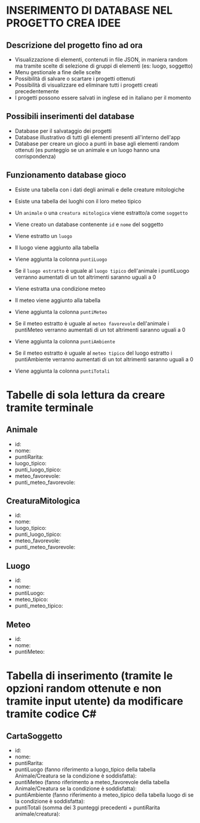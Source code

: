 # INSERIMENTO DI DATABASE NEL PROGETTO CREA IDEE

##  Descrizione del progetto fino ad ora

- Visualizzazione di elementi, contenuti in file JSON, in maniera random ma tramite scelte di selezione di gruppi di elementi (es: luogo, soggetto)
- Menu gestionale a fine delle scelte
- Possibilità di salvare o scartare i progetti ottenuti
- Possibilità di visualizzare ed eliminare tutti i progetti creati precedentemente
- I progetti possono essere salvati in inglese ed in italiano per il momento

## Possibili inserimenti del database

- Database per il salvataggio dei progetti
- Database illustrativo di tutti gli elementi presenti all'interno dell'app
- Database per creare un gioco a punti in base agli elementi random ottenuti (es punteggio se un animale e un luogo hanno una corrispondenza)

## Funzionamento database gioco

- Esiste una tabella con i dati degli animali e delle creature mitologiche
- Esiste una tabella dei luoghi con il loro meteo tipico

- Un `animale` o una `creatura mitologica` viene estratto/a come `soggetto`
- Viene creato un database contenente `id` e `nome` del soggetto
- Viene estratto un `luogo` 
- Il luogo viene aggiunto alla tabella
- Viene aggiunta la colonna `puntiLuogo`
- Se il `luogo estratto` è uguale al `luogo tipico` dell'animale i puntiLuogo verranno aumentati di un tot altrimenti saranno uguali a 0
- Viene estratta una condizione meteo
- Il meteo viene aggiunto alla tabella 
- Viene aggiunta la colonna `puntiMeteo`
- Se il meteo estratto è uguale al `meteo favorevole` dell'animale i puntiMeteo verranno aumentati di un tot altrimenti saranno uguali a 0
- Viene aggiunta la colonna `puntiAmbiente` 
- Se il meteo estratto è uguale al `meteo tipico` del luogo estratto i puntiAmbiente verranno aumentati di un tot altrimenti saranno uguali a 0
- Viene aggiunta la colonna `puntiTotali`

# Tabelle di sola lettura da creare tramite terminale

## Animale
- id: 
- nome:
- puntiRarita:
- luogo_tipico:
- punti_luogo_tipico:
- meteo_favorevole:
- punti_meteo_favorevole:

## CreaturaMitologica
- id:
- nome:
- luogo_tipico:
- punti_luogo_tipico:
- meteo_favorevole:
- punti_meteo_favorevole:

## Luogo
- id:
- nome:
- puntiLuogo:
- meteo_tipico:
- punti_meteo_tipico:

## Meteo
- id:
- nome:
- puntiMeteo:

# Tabella di inserimento (tramite le opzioni random ottenute e non tramite input utente) da modificare tramite codice C#

## CartaSoggetto
- id:
- nome:
- puntiRarita:
- puntiLuogo (fanno riferimento a luogo_tipico della tabella Animale/Creatura se la condizione è soddisfatta):
- puntiMeteo (fanno riferimento a meteo_favorevole della tabella Animale/Creatura se la condizione è soddisfatta):
- puntiAmbiente (fanno riferimento a meteo_tipico della tabella luogo di se la condizione è soddisfatta):
- puntiTotali (somma dei 3 punteggi precedenti + puntiRarita animale/creatura):